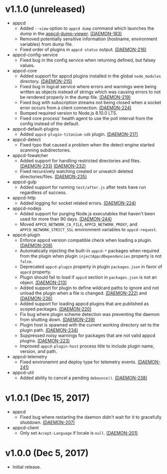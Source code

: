# v1.1.0 (unreleased)

 * appcd
   - Added `--view` option to `appcd dump` command which launches the dump in the
     [appcd-dump-viewer](https://github.com/appcelerator/appcd-dump-viewer).
     [(DAEMON-183)](https://jira.appcelerator.org/browse/DAEMON-183)
   - Removed potentially sensitive information (hostname, environment variables) from dump file.
   - Fixed order of plugins in `appcd status` output.
     [(DAEMON-216)](https://jira.appcelerator.org/browse/DAEMON-216)
 * appcd-config-service
   - Fixed bug in the config service when returning defined, but falsey values.
 * appcd-core
   - Added support for appcd plugins installed in the global `node_modules` directory.
     [(DAEMON-215)](https://jira.appcelerator.org/browse/DAEMON-215)
   - Fixed bug in logcat service where errors and warnings were being written as objects instead of
     strings which was causing errors to not be rendered properly in the dump file.
	 [(DAEMON-219)](https://jira.appcelerator.org/browse/DAEMON-219)
   - Fixed bug with subscription streams not being closed when a socket error occurs from a client
     connection. [(DAEMON-224)](https://jira.appcelerator.org/browse/DAEMON-224)
   - Bumped required version to Node.js 8.10.0 LTS.
   - Fixed core process' health agent to use the poll interval from the config instead of the
     default.
 * appcd-default-plugins
   - Added `appcd-plugin-titanium-sdk` plugin.
     [(DAEMON-217)](https://jira.appcelerator.org/browse/DAEMON-217)
 * appcd-detect
   - Fixed typo that caused a problem when the detect engine started scanning subdirectories.
 * appcd-fswatcher
   - Added support for handling restricted directories and files.
     [(DAEMON-233)](https://jira.appcelerator.org/browse/DAEMON-233)
	 [(DAEMON-232)](https://jira.appcelerator.org/browse/DAEMON-232)
   - Fixed recursively watching created or unwatch deleted directories/files.
     [(DAEMON-235)](https://jira.appcelerator.org/browse/DAEMON-235)
 * appcd-gulp
   - Added support for running `test/after.js` after tests have run regardless of success.
 * appcd-http
   - Added logging for socket related errors.
     [(DAEMON-224)](https://jira.appcelerator.org/browse/DAEMON-224)
 * appcd-nodejs
   - Added support for purging Node.js executables that haven't been used for more than 90 days.
     [(DAEMON-244)](https://jira.appcelerator.org/browse/DAEMON-244)
   - Moved `APPCD_NETWORK_CA_FILE`, `APPCD_NETWORK_PROXY`, and `APPCD_NETWORK_STRICT_SSL`
     environment variables to `appcd-request`.
 * appcd-plugin
   - Enforce appcd version compatible check when loading a plugin.
     [(DAEMON-208)](https://jira.appcelerator.org/browse/DAEMON-208)
   - Automatically injecting the built-in `appcd-*` packages when required from the plugin when
     plugin `injectAppcdDependencies` property is not `false`.
   - Deprecated `appcd-plugin` property in plugin `packages.json` in favor of `appcd` property.
   - Plugin should fail to load if `appcd` section in `packages.json` is not an object.
     [(DAEMON-213)](https://jira.appcelerator.org/browse/DAEMON-213)
   - Added support for plugin to define wildcard paths to ignore and not unload the plugin when a
     file is changed. [(DAEMON-222)](https://jira.appcelerator.org/browse/DAEMON-222) and
	 [(DAEMON-236)](https://jira.appcelerator.org/browse/DAEMON-236)
   - Added support for loading appcd plugins that are published as scoped packages.
     [(DAEMON-220)](https://jira.appcelerator.org/browse/DAEMON-220)
   - Fix bug where plugin scheme detection was preventing the daemon from shutting down.
     [(DAEMON-239)](https://jira.appcelerator.org/browse/DAEMON-239)
   - Plugin host is spawned with the current working directory set to the plugin path.
     [(DAEMON-234)](https://jira.appcelerator.org/browse/DAEMON-234)
   - Suppressed noisy warnings for packages that are not valid appcd plugins.
     [(DAEMON-223)](https://jira.appcelerator.org/browse/DAEMON-223)
   - Improved `appcd-plugin-host` process title to include plugin name, version, and path.
 * appcd-telemetry
   - Fixed environemnt and deploy type for telemetry events.
     [(DAEMON-241)](https://jira.appcelerator.org/browse/DAEMON-241)
 * appcd-util
   - Added ability to cancel a pending `debounce()`.
     [(DAEMON-238)](https://jira.appcelerator.org/browse/DAEMON-238)

# v1.0.1 (Dec 15, 2017)

 * appcd
   - Fixed bug where restarting the daemon didn't wait for it to gracefully shutdown.
     [(DAEMON-207)](https://jira.appcelerator.org/browse/DAEMON-207)
 * appcd-client
   - Only set `Accept-Language` if locale is `null`.
     [(DAEMON-201)](https://jira.appcelerator.org/browse/DAEMON-201)

# v1.0.0 (Dec 5, 2017)

 - Initial release.
